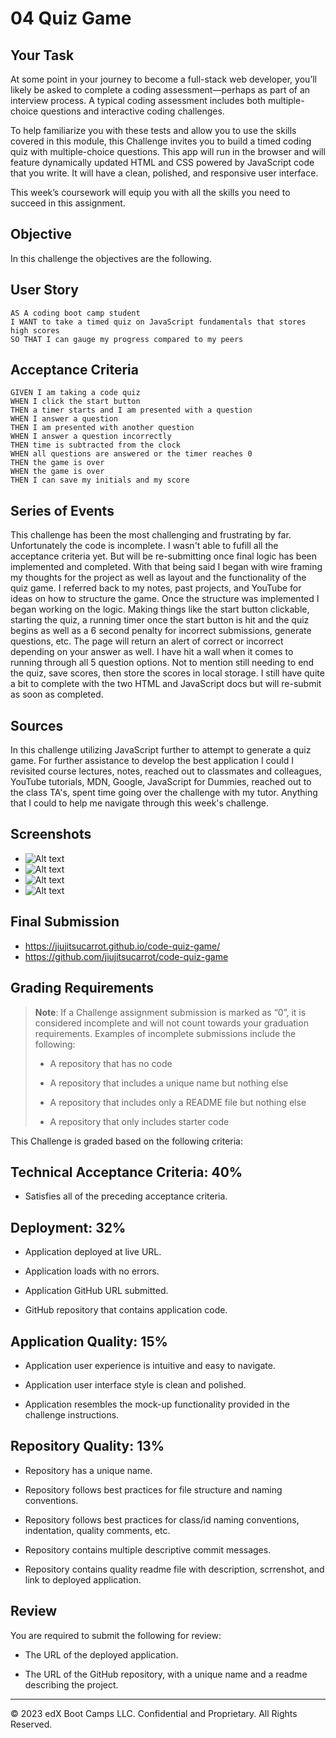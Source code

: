 # 04 Quiz Game

## Your Task
At some point in your journey to become a full-stack web developer, you’ll likely be asked to complete a coding assessment—perhaps as part of an interview process. A typical coding assessment includes both multiple-choice questions and interactive coding challenges. 

To help familiarize you with these tests and allow you to use the skills covered in this module, this Challenge invites you to build a timed coding quiz with multiple-choice questions. This app will run in the browser and will feature dynamically updated HTML and CSS powered by JavaScript code that you write. It will have a clean, polished, and responsive user interface. 

This week’s coursework will equip you with all the skills you need to succeed in this assignment.

## Objective

In this challenge the objectives are the following.


## User Story

```
AS A coding boot camp student
I WANT to take a timed quiz on JavaScript fundamentals that stores high scores
SO THAT I can gauge my progress compared to my peers
```

## Acceptance Criteria

```
GIVEN I am taking a code quiz
WHEN I click the start button
THEN a timer starts and I am presented with a question
WHEN I answer a question
THEN I am presented with another question
WHEN I answer a question incorrectly
THEN time is subtracted from the clock
WHEN all questions are answered or the timer reaches 0
THEN the game is over
WHEN the game is over
THEN I can save my initials and my score
```

## Series of Events

This challenge has been the most challenging and frustrating by far. Unfortunately the code is incomplete. I wasn't able to fufill all the acceptance criteria yet. But will be re-submitting once final logic has been implemented and completed. With that being said I began with wire framing my thoughts for the project as well as layout and the functionality of the quiz game. I referred back to my notes, past projects, and YouTube for ideas on how to structure the game. Once the structure was implemented I began working on the logic. Making things like the start button clickable, starting the quiz, a running timer once the start button is hit and the quiz begins as well as a 6 second penalty for incorrect submissions, generate questions, etc. The page will return an alert of correct or incorrect depending on your answer as well. I have hit a wall when it comes to running through all 5 question options. Not to mention still needing to end the quiz, save scores, then store the scores in local storage. I still have quite a bit to complete with the two HTML and JavaScript docs but will re-submit as soon as completed.


## Sources

In this challenge utilizing JavaScript further to attempt to generate a quiz game. For further assistance to develop the best application I could I revisited course lectures, notes, reached out to classmates and colleagues, YouTube tutorials, MDN, Google, JavaScript for Dummies, reached out to the class TA's, spent time going over the challenge with my tutor. Anything that I could to help me navigate through this week's challenge. 

## Screenshots

* ![Alt text](<Screenshot 2023-07-15 at 4.36.38 PM-1.png>)
* ![Alt text](<Screenshot 2023-07-15 at 4.36.51 PM.png>)
* ![Alt text](<Screenshot 2023-07-15 at 4.36.56 PM.png>)
* ![Alt text](<Screenshot 2023-07-15 at 4.37.04 PM.png>)

## Final Submission

* https://jiujitsucarrot.github.io/code-quiz-game/
* https://github.com/jiujitsucarrot/code-quiz-game

## Grading Requirements

> **Note**: If a Challenge assignment submission is marked as “0”, it is considered incomplete and will not count towards your graduation requirements. Examples of incomplete submissions include the following:
>
> * A repository that has no code
>
> * A repository that includes a unique name but nothing else
>
> * A repository that includes only a README file but nothing else
>
> * A repository that only includes starter code

This Challenge is graded based on the following criteria:

## Technical Acceptance Criteria: 40%

* Satisfies all of the preceding acceptance criteria.

## Deployment: 32%

* Application deployed at live URL.

* Application loads with no errors.

* Application GitHub URL submitted.

* GitHub repository that contains application code.

## Application Quality: 15%

* Application user experience is intuitive and easy to navigate.

* Application user interface style is clean and polished.

* Application resembles the mock-up functionality provided in the challenge instructions.

## Repository Quality: 13%

* Repository has a unique name.

* Repository follows best practices for file structure and naming conventions.

* Repository follows best practices for class/id naming conventions, indentation, quality comments, etc.

* Repository contains multiple descriptive commit messages.

* Repository contains quality readme file with description, scrrenshot, and link to deployed application.

## Review

You are required to submit the following for review:

* The URL of the deployed application.

* The URL of the GitHub repository, with a unique name and a readme describing the project.

---
© 2023 edX Boot Camps LLC. Confidential and Proprietary. All Rights Reserved.

